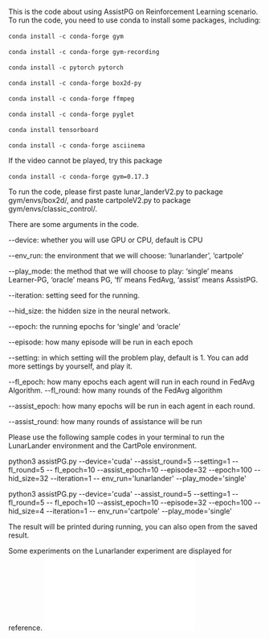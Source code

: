 

This is the code about using AssistPG on Reinforcement Learning scenario. To run the code, you need to use conda to install some packages, including:

`conda install -c conda-forge gym`

`conda install -c conda-forge gym-recording`

`conda install -c pytorch pytorch`

`conda install -c conda-forge box2d-py`

`conda install -c conda-forge ffmpeg`

`conda install -c conda-forge pyglet`

`conda install tensorboard`

`conda install -c conda-forge asciinema`

If the video cannot be played, try this package

`conda install -c conda-forge gym=0.17.3` 

To run the code, please first paste lunar_landerV2.py to package gym/envs/box2d/, and paste cartpoleV2.py to package gym/envs/classic_control/.

There are some arguments in the code.

--device: whether you will use GPU or CPU, default is CPU

--env_run: the environment that we will choose: ‘lunarlander’, ‘cartpole’

--play_mode: the method that we will choose to play: ‘single’ means Learner-PG, ‘oracle’ means PG, ‘fl’ means FedAvg, ‘assist’ means AssistPG.

--iteration: setting seed for the running.

--hid_size: the hidden size in the neural network.

--epoch: the running epochs for ‘single’ and ‘oracle’

--episode: how many episode will be run in each epoch

--setting: in which setting will the problem play, default is 1. You can add more settings by yourself, and play it.

--fl_epoch: how many epochs each agent will run in each round in FedAvg Algorithm. --fl_round: how many rounds of the FedAvg algorithm

--assist_epoch: how many epochs will be run in each agent in each round.

--assist_round: how many rounds of assistance will be run

Please use the following sample codes in your terminal to run the LunarLander environment and the CartPole environment.

python3 assistPG.py --device='cuda' --assist_round=5 --setting=1 --fl_round=5 -- fl_epoch=10 --assist_epoch=10 --episode=32 --epoch=100 --hid_size=32 --iteration=1 -- env_run='lunarlander' --play_mode='single'

python3 assistPG.py --device='cuda' --assist_round=5 --setting=1 --fl_round=5 -- fl_epoch=10 --assist_epoch=10 --episode=32 --epoch=100 --hid_size=4 --iteration=1 -- env_run='cartpole' --play_mode='single'

The result will be printed during running, you can also open from the saved result.


Some experiments on the Lunarlander experiment are displayed for reference.
![Trace Plot](fig/eng30.pdf "Logo Title Text 1")